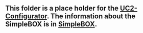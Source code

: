 ## This folder is a place holder for the [UC2-Configurator](https://uc2configurator.netlify.app/). The information about the SimpleBOX is in [SimpleBOX](../../TheBOX/SimpleBOX).
